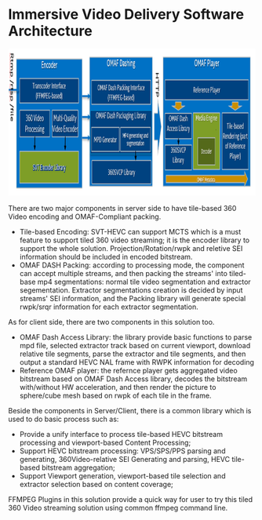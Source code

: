 # Immersive Video Delivery Software Architecture

<IMG src="img/OMAF_Compliant-Video-Delivery-Arch.png" height="300">

There are two major components in server side to have tile-based 360 Video encoding and OMAF-Compliant packing.
- Tile-based Encoding: SVT-HEVC can support MCTS which is a must feature to support tiled 360 video streaming; it is the encoder library to support the whole solution. Projection/Rotation/rwpk and reletive SEI information should be included in encoded bitstream. 
- OMAF DASH Packing: according to processing mode, the component can accept multiple streams, and then packing the streams' into tiled-base mp4 segmentations: normal tile video segmentation and extractor segementation. Extractor segmentations creation is decided by input streams' SEI information, and the Packing library will generate special rwpk/srqr information for each extractor segmentation.

As for client side, there are two components in this solution too.
- OMAF Dash Access Library: the library provide basic functions to parse mpd file, selected extractor track based on current viewport, download relative tile segments, parse the extractor and tile segments, and then output a standard HEVC NAL frame with RWPK information for decoding
- Reference OMAF player: the refernce player gets aggregated video bitstream based on OMAF Dash Access library, decodes the bitstream with/without HW acceleration, and then render the picture to sphere/cube mesh based on rwpk of each tile in the frame.

Beside the components in Server/Client, there is a common library which is used to do basic process such as:
- Provide a unify interface to process tile-based HEVC bitstream processing and viewport-based Content Processing;
- Support HEVC bitstream processing: VPS/SPS/PPS parsing and generating, 360Video-relative SEI Generating and parsing, HEVC tile-based bitstream aggregation;
- Support Viewport generation, viewport-based tile selection and extractor selection based on content coverage;

FFMPEG Plugins in this solution provide a quick way for user to try this tiled 360 Video streaming solution using common ffmpeg command line.